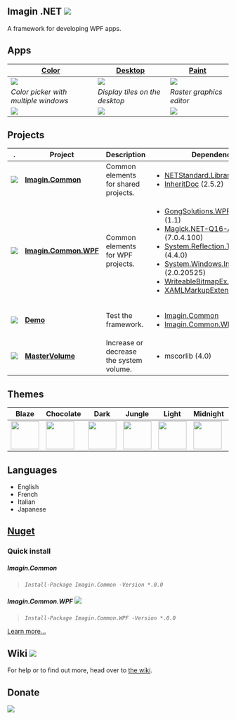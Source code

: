 Imagin .NET ![](https://img.shields.io/badge/style-7.0-blue.svg?style=flat&label=Version)
---
A framework for developing WPF apps.

Apps 
---
**[Color](https://github.com/imagin-tech/Imagin.NET/tree/phoenix/Apps.Color)** | **[Desktop](https://github.com/imagin-tech/Imagin.NET/tree/phoenix/Apps.Desktop)** | **[Paint](https://github.com/imagin-tech/Imagin.NET/tree/phoenix/Apps.Paint)** |
-|-|-|
<img src="https://github.com/imagin-tech/Imagin.NET/blob/phoenix/Apps.Color/Images/Splash.png?raw=true"/> | <img src="https://github.com/imagin-tech/Imagin.NET/blob/phoenix/Apps.Desktop/Images/Splash.png?raw=true"/>  | <img src="https://github.com/imagin-tech/Imagin.NET/blob/phoenix/Apps.Paint/Images/Splash.png?raw=true"/> |
*Color picker with multiple windows* | *Display tiles on the desktop* | *Raster graphics editor* |
![](https://img.shields.io/badge/style-Stable-green.svg?style=flat&label=) | ![](https://img.shields.io/badge/style-Stable-green.svg?style=flat&label=) | ![](https://img.shields.io/badge/style-Unstable-red.svg?style=flat&label=) |

Projects
---
. | Project | Description | Dependencies | Build |
-|-|-|-|-|
![](https://img.shields.io/badge/style-C%23-blue.svg?style=flat&label=) | **[Imagin.Common](https://github.com/imagin-tech/Imagin.NET/tree/phoenix/Imagin.Common)** | Common elements for shared projects. | <ul><li>[NETStandard.Library](https://docs.microsoft.com/en-us/dotnet/standard/net-standard) (2.0.3)</li><li>[InheritDoc](https://www.inheritdoc.io/) (2.5.2)</li></ul> | ![](https://img.shields.io/badge/style-Stable-green.svg?style=flat&label=) |
![](https://img.shields.io/badge/style-C%23-blue.svg?style=flat&label=) | **[Imagin.Common.WPF](https://github.com/imagin-tech/Imagin.NET/tree/phoenix/Imagin.Common.WPF)** | Common elements for WPF projects. | <ul><li>[GongSolutions.WPF.DragDrop](https://github.com/punker76/gong-wpf-dragdrop) (1.1)</li><li>[Magick.NET-Q16-AnyCPU](https://github.com/dlemstra/Magick.NET) (7.0.4.100)</li><li>[System.Reflection.TypeExtensions](https://www.nuget.org/packages/System.Reflection.TypeExtensions/) (4.4.0)</li><li>[System.Windows.Interactivity.WPF](http://www.microsoft.com/en-us/download/details.aspx?id=10801) (2.0.20525)</li><li>[WriteableBitmapEx.Wpf](https://github.com/reneschulte/WriteableBitmapEx) (1.5)</li><li>[XAMLMarkupExtensions](http://xamlmarkupextensions.codeplex.com/) (1.3.0)</li></ul> | ![](https://img.shields.io/badge/style-Stable-green.svg?style=flat&label=) |
![](https://img.shields.io/badge/style-C%23-blue.svg?style=flat&label=) | **[Demo](https://github.com/imagin-tech/Imagin.NET/tree/phoenix/Demo)** | Test the framework. | <ul><li>[Imagin.Common](https://github.com/imagin-tech/Imagin.NET/blob/phoenix/Imagin.Common)</li><li>[Imagin.Common.WPF](https://github.com/imagin-tech/Imagin.NET/blob/phoenix/Imagin.Common.WPF)</li></ul> | ![](https://img.shields.io/badge/style-Unstable-red.svg?style=flat&label=) |
![](https://img.shields.io/badge/style-C++-red.svg?style=flat&label=) | **[MasterVolume](https://github.com/imagin-tech/Imagin.NET/tree/phoenix/MasterVolume)** | Increase or decrease the system volume. | <ul><li>mscorlib (4.0)</li></ul> | ![](https://img.shields.io/badge/style-Stable-green.svg?style=flat&label=) |

Themes
---
Blaze | Chocolate | Dark | Jungle | Light | Midnight | Violet |
-|-|-|-|-|-|-|
<img src="https://github.com/imagin-tech/Imagin.NET/blob/phoenix/Images/Themes/Blaze.png?raw=true" width="64" /> | <img src="https://github.com/imagin-tech/Imagin.NET/blob/phoenix/Images/Themes/Chocolate.png?raw=true" width="64" /> | <img src="https://github.com/imagin-tech/Imagin.NET/blob/phoenix/Images/Themes/Dark.png?raw=true" width="64" /> | <img src="https://github.com/imagin-tech/Imagin.NET/blob/phoenix/Images/Themes/Jungle.png?raw=true" width="64" /> | <img src="https://github.com/imagin-tech/Imagin.NET/blob/phoenix/Images/Themes/Light.png?raw=true" width="64" /> | <img src="https://github.com/imagin-tech/Imagin.NET/blob/phoenix/Images/Themes/Midnight.png?raw=true" width="64" /> | <img src="https://github.com/imagin-tech/Imagin.NET/blob/phoenix/Images/Themes/Violet.png?raw=true" width="64" />

Languages
---
- English
- French
- Italian
- Japanese

[Nuget](https://www.nuget.org/packages/Imagin.Common/)
---
### Quick install
##### Imagin.Common
> _`Install-Package Imagin.Common -Version *.0.0`_
##### Imagin.Common.WPF ![](https://img.shields.io/badge/style-Coming%20soon!-red.svg?style=flat&label=)
> _`Install-Package Imagin.Common.WPF -Version *.0.0`_

[Learn more...](https://github.com/imagin-tech/Imagin.NET/wiki/Getting-Started#install-with-nuget-coming-soon)

Wiki ![](https://img.shields.io/badge/style-Coming%20soon!-red.svg?style=flat&label=)
---
For help or to find out more, head over to [the wiki](https://github.com/imagin-tech/Imagin.NET/wiki/Getting-Started).

Donate
---
[![](https://www.paypalobjects.com/en_US/i/btn/btn_donateCC_LG.gif)](https://www.paypal.com/cgi-bin/webscr?cmd=_s-xclick&hosted_button_id=AJJG6PWLBYQNG)